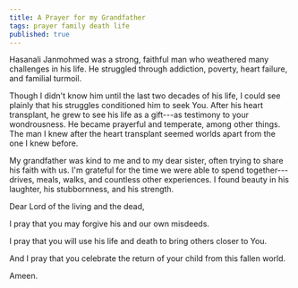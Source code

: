 ```yaml
---
title: A Prayer for my Grandfather
tags: prayer family death life
published: true
---
```

Hasanali Janmohmed was a strong, faithful man who weathered many challenges in his life. He struggled through addiction, poverty, heart failure, and familial turmoil.

Though I didn't know him until the last two decades of his life, I could see plainly that his struggles conditioned him to seek You. After his heart transplant, he grew to see his life as a gift---as testimony to your wondrousness. He became prayerful and temperate, among other things. The man I knew after the heart transplant seemed worlds apart from the one I knew before.

My grandfather was kind to me and to my dear sister, often trying to share his faith with us. I'm grateful for the time we were able to spend together---drives, meals, walks, and countless other experiences. I found beauty in his laughter, his stubbornness, and his strength.

Dear Lord of the living and the dead,

I pray that you may forgive his and our own misdeeds.

I pray that you will use his life and death to bring others closer to You. 

And I pray that you celebrate the return of your child from this fallen world.

Ameen.